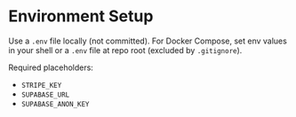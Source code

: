 # Environment Setup

Use a `.env` file locally (not committed). For Docker Compose, set env values in your shell or a `.env` file at repo root (excluded by `.gitignore`).

Required placeholders:
- `STRIPE_KEY`
- `SUPABASE_URL`
- `SUPABASE_ANON_KEY`
